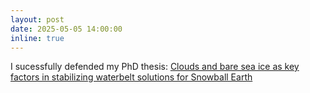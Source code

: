 ```yaml
---
layout: post
date: 2025-05-05 14:00:00
inline: true
---
```


I sucessfully defended my PhD thesis: <a href='https://doi.org/10.25365/thesis.78223'>Clouds and bare sea ice as key factors in stabilizing waterbelt solutions for Snowball Earth</a>

